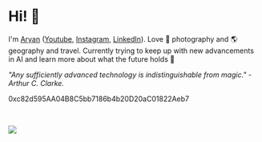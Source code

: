 # Hi! 👋

I'm [Aryan](https://web-card-eight.vercel.app/) ([Youtube](https://www.youtube.com/@arymehr), [Instagram](https://www.instagram.com/16mmphotos), [LinkedIn](https://www.linkedin.com/in/aryan-mehra/)). Love 📸 photography and 🌎 geography and travel. Currently trying to keep up with new advancements in AI and learn more about what the future holds 🚀

*"Any sufficiently advanced technology is indistinguishable from magic." -Arthur C. Clarke.*

0xc82d595AA04B8C5bb7186b4b20D20aC01822Aeb7

<br>

![](https://github-profile-summary-cards.vercel.app/api/cards/profile-details?username=Jdka1&theme=radical)

<br>
